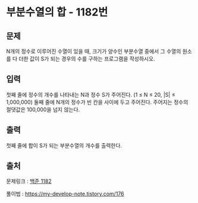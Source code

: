 <h1>부분수열의 합 - 1182번</h1>

<h2>문제</h2>

N개의 정수로 이루어진 수열이 있을 때, 크기가 양수인 부분수열 중에서 그 수열의 원소를 다 더한 값이 S가 되는 경우의 수를 구하는 프로그램을 작성하시오.

<h2>입력</h2>

첫째 줄에 정수의 개수를 나타내는 N과 정수 S가 주어진다. (1 ≤ N ≤ 20, |S| ≤ 1,000,000) 둘째 줄에 N개의 정수가 빈 칸을 사이에 두고 주어진다. 주어지는 정수의 절댓값은 100,000을 넘지 않는다.

<h2>출력</h2>

첫째 줄에 합이 S가 되는 부분수열의 개수를 출력한다.

<h2>출처</h2>

문제링크 : [백준 1182](https://www.acmicpc.net/problem/1182)

풀이법 : https://my-develop-note.tistory.com/176